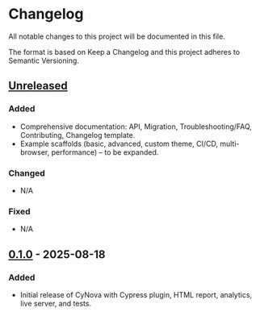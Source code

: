# Changelog

All notable changes to this project will be documented in this file.

The format is based on Keep a Changelog and this project adheres to Semantic Versioning.

## [Unreleased]
### Added
- Comprehensive documentation: API, Migration, Troubleshooting/FAQ, Contributing, Changelog template.
- Example scaffolds (basic, advanced, custom theme, CI/CD, multi-browser, performance) – to be expanded.

### Changed
- N/A

### Fixed
- N/A

## [0.1.0] - 2025-08-18
### Added
- Initial release of CyNova with Cypress plugin, HTML report, analytics, live server, and tests.

[Unreleased]: https://github.com/lasithdilshan20/CyNova/compare/v0.1.0...HEAD
[0.1.0]: https://github.com/lasithdilshan20/CyNova/releases/tag/v0.1.0
